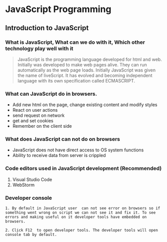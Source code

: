 # JavaScript Programming

## Introduction to JavaScript

### What is JavaScript, What can we do with it, Which other technology play well with it

> JavaScript is the programming language developed for html and web. Initially was developed to make web pages alive. They can run automatically as the web page loads. Initially JavaScript was given the name of liveScript. It has evolved and  becoming independent language with its own specification called ECMASCRIPT.

### What can JavaScript do in browsers.

- Add new html on the page, change existing content and modify styles
- React on user actions
- send request on network
- get and set cookies
- Remember on the client side

### What does JavaScript can not do on browsers
* JavaScript does not have direct access to OS system functions
* Ability to receive data from server is crippled

### Code editors used in JavaScript development (Recommended)
1. Visual Studio Code
2. WebStorm

### Developer console
``` 
1. By default in JavaScript user  can not see error on browsers so if something went wrong on script we can not see it and fix it. To see errors and making useful on it developer tools have embedded on browsers.
```
```
2. Click F12  to open developer tools. The developer tools will open console tab by default.
```